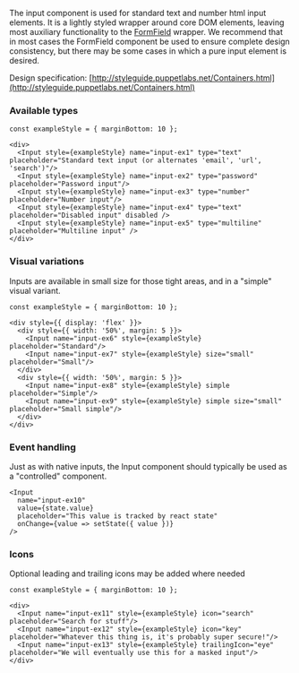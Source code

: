 The input component is used for standard text and number html input elements. It is a lightly styled wrapper around core DOM elements, leaving most auxiliary functionality to the [FormField](#form) wrapper. We recommend that in most cases the FormField component be used to ensure complete design consistency, but there may be some cases in which a pure input element is desired.

Design specification: [http://styleguide.puppetlabs.net/Containers.html](http://styleguide.puppetlabs.net/Containers.html)

### Available types

```
const exampleStyle = { marginBottom: 10 };

<div>
  <Input style={exampleStyle} name="input-ex1" type="text" placeholder="Standard text input (or alternates 'email', 'url', 'search')"/>
  <Input style={exampleStyle} name="input-ex2" type="password" placeholder="Password input"/>
  <Input style={exampleStyle} name="input-ex3" type="number" placeholder="Number input"/>
  <Input style={exampleStyle} name="input-ex4" type="text" placeholder="Disabled input" disabled />
  <Input style={exampleStyle} name="input-ex5" type="multiline" placeholder="Multiline input" />
</div>
```

### Visual variations

Inputs are available in small size for those tight areas, and in a "simple" visual variant.

```
const exampleStyle = { marginBottom: 10 };

<div style={{ display: 'flex' }}>
  <div style={{ width: '50%', margin: 5 }}>
    <Input name="input-ex6" style={exampleStyle} placeholder="Standard"/>
    <Input name="input-ex7" style={exampleStyle} size="small" placeholder="Small"/>
  </div>
  <div style={{ width: '50%', margin: 5 }}>
    <Input name="input-ex8" style={exampleStyle} simple placeholder="Simple"/>
    <Input name="input-ex9" style={exampleStyle} simple size="small" placeholder="Small simple"/>
  </div>
</div>
```

### Event handling

Just as with native inputs, the Input component should typically be used as a "controlled" component.

```
<Input
  name="input-ex10"
  value={state.value}
  placeholder="This value is tracked by react state"
  onChange={value => setState({ value })}
/>
```

### Icons

Optional leading and trailing icons may be added where needed

```
const exampleStyle = { marginBottom: 10 };

<div>
  <Input name="input-ex11" style={exampleStyle} icon="search" placeholder="Search for stuff"/>
  <Input name="input-ex12" style={exampleStyle} icon="key" placeholder="Whatever this thing is, it's probably super secure!"/>
  <Input name="input-ex13" style={exampleStyle} trailingIcon="eye" placeholder="We will eventually use this for a masked input"/>
</div>
```
